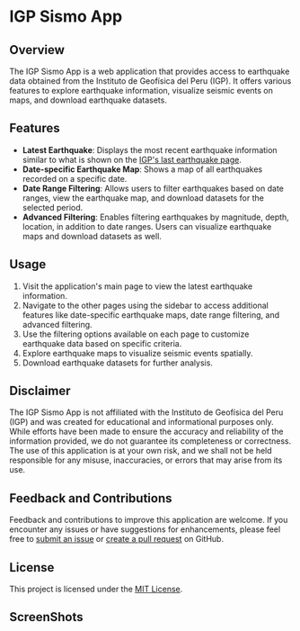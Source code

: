# IGP Sismo App

## Overview

The IGP Sismo App is a web application that provides access to earthquake data obtained from the Instituto de Geofísica del Peru (IGP). It offers various features to explore earthquake information, visualize seismic events on maps, and download earthquake datasets.

## Features

- **Latest Earthquake**: Displays the most recent earthquake information similar to what is shown on the [IGP's last earthquake page](https://ultimosismo.igp.gob.pe/).
- **Date-specific Earthquake Map**: Shows a map of all earthquakes recorded on a specific date.
- **Date Range Filtering**: Allows users to filter earthquakes based on date ranges, view the earthquake map, and download datasets for the selected period.
- **Advanced Filtering**: Enables filtering earthquakes by magnitude, depth, location, in addition to date ranges. Users can visualize earthquake maps and download datasets as well.

## Usage

1. Visit the application's main page to view the latest earthquake information.
2. Navigate to the other pages using the sidebar to access additional features like date-specific earthquake maps, date range filtering, and advanced filtering.
3. Use the filtering options available on each page to customize earthquake data based on specific criteria.
4. Explore earthquake maps to visualize seismic events spatially.
5. Download earthquake datasets for further analysis.

## Disclaimer

The IGP Sismo App is not affiliated with the Instituto de Geofísica del Peru (IGP) and was created for educational and informational purposes only. While efforts have been made to ensure the accuracy and reliability of the information provided, we do not guarantee its completeness or correctness. The use of this application is at your own risk, and we shall not be held responsible for any misuse, inaccuracies, or errors that may arise from its use.

## Feedback and Contributions

Feedback and contributions to improve this application are welcome. If you encounter any issues or have suggestions for enhancements, please feel free to [submit an issue](https://github.com/tjhon/IPG-clone/issues) or [create a pull request](https://github.com/tjhon/IPG-clone/pulls) on GitHub.

## License

This project is licensed under the [MIT License](https://opensource.org/licenses/MIT).

## ScreenShots
